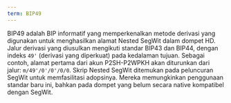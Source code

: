 ```yaml
---
term: BIP49
---
```


BIP49 adalah BIP informatif yang memperkenalkan metode derivasi yang digunakan untuk menghasilkan alamat Nested SegWit dalam dompet HD. Jalur derivasi yang diusulkan mengikuti standar BIP43 dan BIP44, dengan indeks `49'` (derivasi yang diperkuat) pada kedalaman tujuan. Sebagai contoh, alamat pertama dari akun P2SH-P2WPKH akan diturunkan dari jalur: `m/49'/0'/0'/0/0`. Skrip Nested SegWit ditemukan pada peluncuran SegWit untuk memfasilitasi adopsinya. Mereka memungkinkan penggunaan standar baru ini, bahkan pada dompet yang belum secara native kompatibel dengan SegWit.